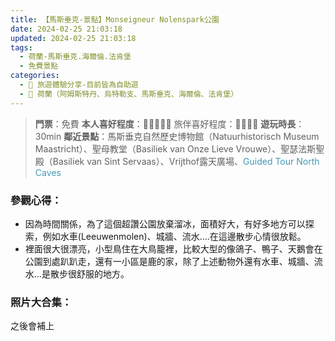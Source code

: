 ```yaml
---
title: 【馬斯垂克-景點】Monseigneur Nolenspark公園
date: 2024-02-25 21:03:18
updated: 2024-02-25 21:03:18
tags:
  - 荷蘭-馬斯垂克.海爾倫.法肯堡
  - 免費景點  
categories: 
  - 🌴 旅遊體驗分享-目前皆為自助遊
  - 🥥 荷蘭（阿姆斯特丹、烏特勒支、馬斯垂克、海爾倫、法肯堡）
---
```

>**門票**：免費
>**本人喜好程度**：🌝🌝🌝🌝🌝 旅伴喜好程度：🌝🌝🌝🌝
>**遊玩時長**：30min
>**鄰近景點**：馬斯垂克自然歷史博物館（Natuurhistorisch Museum Maastricht）、聖母教堂（Basiliek van Onze Lieve Vrouwe）、聖瑟法斯聖殿（Basiliek van Sint Servaas）、Vrijthof露天廣場、<font color=#4599B6>Guided Tour North Caves</font>
<!-- more -->
### 參觀心得：
+ 因為時間關係，為了這個超讚公園放棄溜冰，面積好大，有好多地方可以探索，例如水車(Leeuwenmolen)、城牆、流水….在這邊散步心情很放鬆。
+ 裡面很大很漂亮，小型鳥住在大鳥籠裡，比較大型的像鴿子、鴨子、天鵝會在公園到處趴趴走，還有一小區是鹿的家，除了上述動物外還有水車、城牆、流水…是散步很舒服的地方。

### 照片大合集：
之後會補上